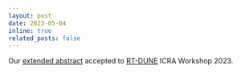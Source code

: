 ```yaml
---
layout: post
date: 2023-05-04
inline: true
related_posts: false
---
```

Our <a href="https://mlimbuu.github.io/publications/">extended abstract</a> accepted to <a href="http://rtdune.com/">RT-DUNE</a> ICRA Workshop 2023.
<!-- A simple inline announcement with Markdown emoji! :sparkles: :smile: -->
